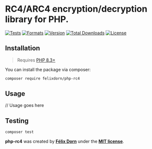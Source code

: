 # RC4/ARC4 encryption/decryption library for PHP.

[![Tests](https://github.com/felixdorn/php-rc4/actions/workflows/tests.yml/badge.svg?branch=main)](https://github.com/felixdorn/php-rc4/actions/workflows/tests.yml)
[![Formats](https://github.com/felixdorn/php-rc4/actions/workflows/formats.yml/badge.svg?branch=main)](https://github.com/felixdorn/php-rc4/actions/workflows/formats.yml)
[![Version](https://poser.pugx.org/felixdorn/php-rc4/version)](//packagist.org/packages/felixdorn/php-rc4)
[![Total Downloads](https://poser.pugx.org/felixdorn/php-rc4/downloads)](//packagist.org/packages/felixdorn/php-rc4)
[![License](https://poser.pugx.org/felixdorn/php-rc4/license)](//packagist.org/packages/felixdorn/php-rc4)

## Installation

> Requires [PHP 8.3+](https://php.net/releases)

You can install the package via composer:

```bash
composer require felixdorn/php-rc4
```

## Usage
// Usage goes here

## Testing
```bash
composer test
```

**php-rc4** was created by **[Félix Dorn](https://felixdorn.fr)** under the **[MIT license](https://opensource.org/licenses/MIT)**.
